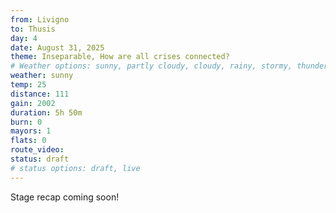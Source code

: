 ```yaml
---
from: Livigno
to: Thusis
day: 4
date: August 31, 2025
theme: Inseparable, How are all crises connected?
# Weather options: sunny, partly cloudy, cloudy, rainy, stormy, thunder, snowy, foggy
weather: sunny
temp: 25
distance: 111
gain: 2002
duration: 5h 50m
burn: 0
mayors: 1
flats: 0
route_video: 
status: draft
# status options: draft, live
---
```


Stage recap coming soon!